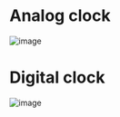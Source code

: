 # Analog clock
![image](https://github.com/D4souls/clocks/assets/67900366/3fb284b8-6a6a-44a5-9b5c-db94150b6d1b)

# Digital clock
![image](https://github.com/D4souls/clocks/assets/67900366/11f6824e-d67b-4fd0-aa49-8d09151b3571)
